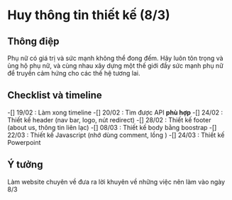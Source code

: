 # Huy thông tin thiết kế (8/3)

## Thông điệp
Phụ nữ có giá trị và sức mạnh không thể đong đếm.
Hãy luôn tôn trọng và ủng hộ phụ nữ, và cùng nhau
xây dựng một thế giới đầy sức mạnh phụ nữ để truyền
cảm hứng cho các thế hệ tương lai.

## Checklist và timeline
-[] 19/02 : Làm xong timeline
-[] 20/02 : Tìm được API **phù hợp**
-[] 24/02 : Thiết kế header (nav bar, logo, nút redirect)
-[] 28/02 : Thiết kế footer (about us, thông tin liên lạc)
-[] 08/03 : Thiết kế body bằng boostrap
-[] 22/03 : Thiết kế Javascript (nhớ dùng comment, lồng )
-[] 24/03 : Thiết kế Powerpoint

## Ý tưởng
Làm website chuyên về đưa ra lời khuyên về những việc nên làm vào ngày 8/3
